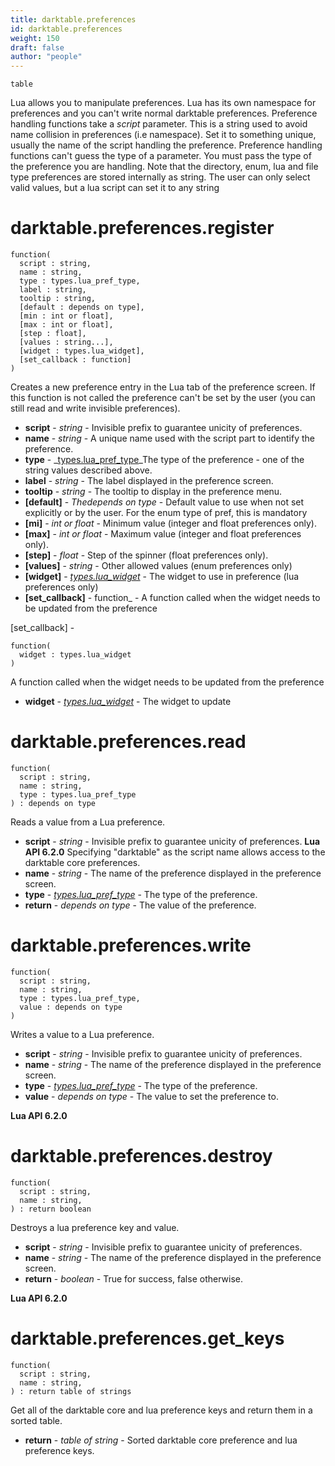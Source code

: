 ```yaml
---
title: darktable.preferences
id: darktable.preferences
weight: 150
draft: false
author: "people"
---
```


`table`

Lua allows you to manipulate preferences. Lua has its own namespace for preferences and
you can't write normal darktable preferences.
Preference handling functions take a _script_ parameter. This is a string used to avoid
name collision in preferences \(i.e namespace\). Set it to something unique, usually the
name of the script handling the preference.
Preference handling functions can't guess the type of a parameter. You must pass the type
of the preference you are handling.
Note that the directory, enum, lua and file type preferences are stored internally as string.
The user can only select valid values, but a lua script can set it to any string

# darktable.preferences.register

```
function(
  script : string,
  name : string,
  type : types.lua_pref_type,
  label : string,
  tooltip : string,
  [default : depends on type],
  [min : int or float],
  [max : int or float],
  [step : float],
  [values : string...],
  [widget : types.lua_widget],
  [set_callback : function]
)
```

Creates a new preference entry in the Lua tab of the preference screen. If this function
is not called the preference can't be set by the user \(you can still read and write invisible
preferences\).

* **script** - _string_ - Invisible prefix to guarantee unicity of preferences.
* **name** - _string_ - A unique name used with the script part to identify the preference.
* **type** - _[types.lua_pref_type](../../types/lua_pref_type)_The type of the preference - one of the string values described above.
* **label** - _string_ - The label displayed in the preference screen.
* **tooltip** - _string_ - The tooltip to display in the preference menu.
* **\[default\]** - _Thedepends on type_ - Default value to use when not set explicitly or by the user.
For the enum type of pref, this is mandatory
* **\[mi\]** - _int or float_ - Minimum value \(integer and float preferences only\).
* **\[max\]** - _int or float_ - Maximum value \(integer and float preferences only\).
* **\[step\]** - _float_ - Step of the spinner \(float preferences only\).
* **\[values\]** - _string_ - Other allowed values \(enum preferences only\)
* **\[widget\]** - _[types.lua_widget](../../types/lua_widget)_ - The widget to use in preference \(lua preferences only\)
* **\[set_callback\]** - function_ - A function called when the widget needs to be updated from the preference

\[set_callback\] -

```
function(
  widget : types.lua_widget
)
```

A function called when the widget needs to be updated from the preference

* **widget** - _[types.lua_widget](../../types/lua_widget)_ - The widget to update

# darktable.preferences.read

```
function(
  script : string,
  name : string,
  type : types.lua_pref_type
) : depends on type
```

Reads a value from a Lua preference.

* **script** - _string_ - Invisible prefix to guarantee unicity of preferences. **Lua API 6.2.0** Specifying "darktable" as the script name allows access to the darktable core preferences.
* **name** - _string_ - The name of the preference displayed in the preference screen.
* **type** - _[types.lua_pref_type](../../types/lua_pref_type)_ - The type of the preference.
* **return** - _depends on type_ - The value of the preference.

# darktable.preferences.write

```
function(
  script : string,
  name : string,
  type : types.lua_pref_type,
  value : depends on type
)
```

Writes a value to a Lua preference.

* **script** - _string_ - Invisible prefix to guarantee unicity of preferences.
* **name** - _string_ - The name of the preference displayed in the preference screen.
* **type** - _[types.lua_pref_type](../../types/lua_pref_type)_ - The type of the preference.
* **value** - _depends on type_ - The value to set the preference to.

**Lua API 6.2.0**

# darktable.preferences.destroy

```
function(
  script : string,
  name : string,
) : return boolean
```

Destroys a lua preference key and value.

* **script** - _string_ - Invisible prefix to guarantee unicity of preferences.
* **name** - _string_ - The name of the preference displayed in the preference screen.
* **return** - _boolean_ - True for success, false otherwise.

**Lua API 6.2.0**

# darktable.preferences.get_keys

```
function(
  script : string,
  name : string,
) : return table of strings
```

Get all of the darktable core and lua preference keys and return them in a sorted table.

* **return** - _table of string_ - Sorted darktable core preference and lua preference keys.
